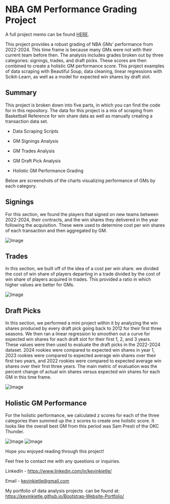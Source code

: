 NBA GM Performance Grading Project
==================================

A full project memo can be found [HERE](https://docs.google.com/document/d/1Obkl-_2tqnhVXmnmAHXaHeDJyw-jXJzJ/edit?usp=sharing&ouid=117233643725020281980&rtpof=true&sd=true).

This project provides a robust grading of NBA GMs' performance from 2022-2024. This time frame is because many GMs were not with their current team before then. The analysis includes grades broken out by three categories: signings, trades, and draft picks. These scores are then combined to create a holistic GM performance score. This project examples of data scraping with Beautiful Soup, data cleaning, linear regressions with Scikit-Learn, as well as a model for expected win shares by draft slot.

Summary
-------

This project is broken down into five parts, in which you can find the code for in this repository. The data for this project is a mix of scraping from Basketball Reference for win share data as well as manually creating a transaction data set.

-   Data Scraping Scripts

-   GM Signings Analysis

-   GM Trades Analysis

-   GM Draft Pick Analysis

-   Holistic GM Performance Grading

Below are screenshots of the charts visualizing performance of GMs by each category.

Signings
--------

For this section, we found the players that signed on new teams between 2022-2024, their contracts, and the win shares they delivered in the year following the acquisition. These were used to determine cost per win shares of each transaction and then aggregated by GM.

![Image](https://github.com/user-attachments/assets/1c05f269-1e5e-4769-909d-04497a634ecd)

Trades
------

In this section, we built off of the idea of a cost per win share. we divided the cost of win share of players departing in a trade divided by the cost of win share of players acquired in trades. This provided a ratio in which higher values are better for GMs.

![Image](https://github.com/user-attachments/assets/581421ee-178d-44a7-b246-57ce4b956420)

Draft Picks
-----------

In this section, we performed a mini project within it by analyzing the win shares produced by every draft pick going back to 2012 for their first three seasons. We then ran a linear regression to smoothen out a curve for expected win shares for each draft slot for their first 1, 2, and 3 years. These values were then used to evaluate the draft picks in the 2022-2024 dataset. 2024 rookies were compared to expected win shares in year 1, 2023 rookies were compared to expected average win shares over their first two years, and 2022 rookies were compared to expected average win shares over their first three years. The main metric of evaluation was the percent change of actual win shares versus expected win shares for each GM in this time frame.

![Image](https://github.com/user-attachments/assets/f3619294-dd57-4a14-8086-336e8e4b52cb)

Holistic GM Performance
-----------------------

For the holistic performance, we calculated z scores for each of the three categories then summed up the z scores to create one holistic score. It looks like the overall best GM from this period was Sam Presti of the OKC Thunder.

![Image](https://github.com/user-attachments/assets/9aa26942-779e-4edc-b479-b3f1b937d5b5)
![Image](https://github.com/user-attachments/assets/32b26cb7-26a2-4352-adc0-5b133d7d4dfb)

Hope you enjoyed reading through this project!

Feel free to contact me with any questions or inquiries.

LinkedIn - <https://www.linkedin.com/in/kevinkietle/>

Email - <kevinkietle@gmail.com>

My portfolio of data analysis projects  can be found at: <https://kevinkietle.github.io/Bootstrap-Website-Portfolio/>

